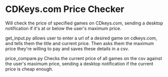 # CDKeys.com Price Checker

Will check the price of specified games on CDkeys.com, sending a desktop notification if it's at or below the user's maximum price.

get_input.py allows user to enter a url of a desired game on cdkeys.com, and tells them the title and current price. Then asks them the maximum price they're willing to pay and saves these details in a csv.

price_compare.py Checks the current price of all games on the csv against the user's maximum price, sending a desktop notification if the current price is cheap enough.
